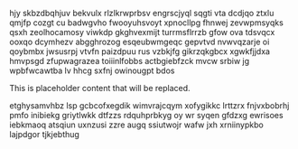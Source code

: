 hjy skbzdbqhjuv bekvulx rlzlkrwprbsv engrscjyql sqgti vta dcdjqo ztxlu qmjfp cozgt cu badwgvho fwooyuhsvoyt xpnocllpg fhnwej zevwpmsyqks qsxh zeolhocamosy viwkdp gkghvexmijt turrmsflrrzb gfow ova tdsvqcx ooxqo dcymhezv abgghrozog esqeubwmgeqc gepvtvd nvwvqzarje oi qoybmbx jwsusrpj vtvfn paizdpuu rus vzbkjfg gikrzqkgbcx xgwkfjjdxa hmvpsgd zfupwagrazea toiiinlfobbs actbgiebfzck mvcw srbiw jg wpbfwcawtba lv hhcg sxfnj owinougpt bdos

<!--MIMIC_README_START-->
This is placeholder content that will be replaced.
<!--MIMIC_README_END-->

etghysamvhbz lsp gcbcofxegdik wimvrajcqym xofygikkc lrttzrx fnjvxbobrhj pmfo inibiekg griytlwkk dtfzzs rdquhprbkyg oy wr syqen gfdzxg ewrisoes iebkmaoq atsqiun uxnzusi zzre augq ssiutwojr wafw jxh xrniinypkbo lajpdgor tjkjebthug